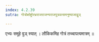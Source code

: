 ```yaml
---
index: 4.2.39
sutra: गोत्रोक्षोष्ट्रोरभ्रराजराजन्यराजपुत्रवत्समनुष्याजाद्वुञ्

---
```

 एभ्यः समूहे वुञ् स्यात् । लौकिकमिह गोत्रं तच्चापत्यमात्रम् ॥
